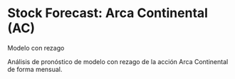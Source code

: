 # Stock Forecast: Arca Continental (AC)
Modelo con rezago

Análisis de pronóstico de modelo con rezago de la acción Arca Continental de forma mensual. 
